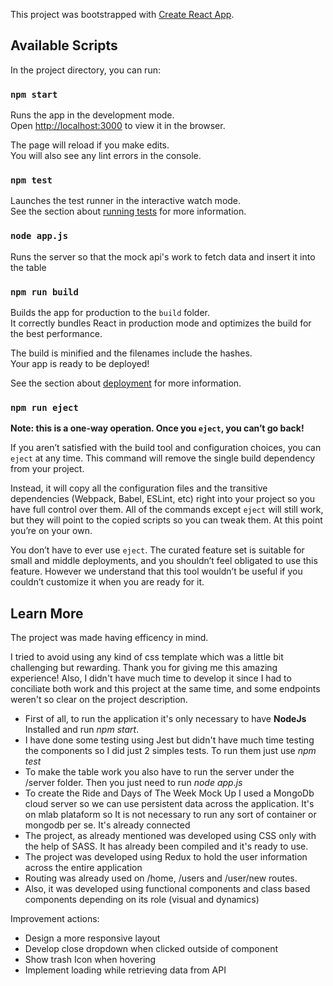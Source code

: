 This project was bootstrapped with [Create React App](https://github.com/facebook/create-react-app).

## Available Scripts

In the project directory, you can run:

### `npm start`

Runs the app in the development mode.<br>
Open [http://localhost:3000](http://localhost:3000) to view it in the browser.

The page will reload if you make edits.<br>
You will also see any lint errors in the console.

### `npm test`

Launches the test runner in the interactive watch mode.<br>
See the section about [running tests](https://facebook.github.io/create-react-app/docs/running-tests) for more information.


### `node app.js`

Runs the server so that the mock api's work to fetch data and insert it into the table

### `npm run build`

Builds the app for production to the `build` folder.<br>
It correctly bundles React in production mode and optimizes the build for the best performance.

The build is minified and the filenames include the hashes.<br>
Your app is ready to be deployed!

See the section about [deployment](https://facebook.github.io/create-react-app/docs/deployment) for more information.

### `npm run eject`

**Note: this is a one-way operation. Once you `eject`, you can’t go back!**

If you aren’t satisfied with the build tool and configuration choices, you can `eject` at any time. This command will remove the single build dependency from your project.

Instead, it will copy all the configuration files and the transitive dependencies (Webpack, Babel, ESLint, etc) right into your project so you have full control over them. All of the commands except `eject` will still work, but they will point to the copied scripts so you can tweak them. At this point you’re on your own.

You don’t have to ever use `eject`. The curated feature set is suitable for small and middle deployments, and you shouldn’t feel obligated to use this feature. However we understand that this tool wouldn’t be useful if you couldn’t customize it when you are ready for it.

## Learn More

The project was made having efficency in mind.

I tried to avoid using any kind of css template which was a little bit challenging but rewarding. Thank you for giving me this amazing experience!
Also, I didn't have much time to develop it since I had to conciliate both work and this project at the same time, and some endpoints weren't so clear on the project description.

* First of all, to run the application it's only necessary to have **NodeJs** Installed and run *npm start*.
* I have done some testing using Jest but didn't have much time testing the components so I did just 2 simples tests. To run them just use *npm test*
* To make the table work you also have to run the server under the /server folder. Then you just need to run *node app.js*
* To create the Ride and Days of The Week Mock Up I used a MongoDb cloud server so we can use persistent data across the application. It's on mlab plataform so It is not necessary to run any sort of container or mongodb per se. It's already connected
* The project, as already mentioned was developed using CSS only with the help of SASS. It has already been compiled and it's ready to use.
* The project was developed using Redux to hold the user information across the entire application
* Routing was already used on /home, /users and /user/new routes.
* Also, it was developed using functional components and class based components depending on its role (visual and dynamics)


Improvement actions:

* Design a more responsive layout
* Develop close dropdown when clicked outside of component
* Show trash Icon when hovering
* Implement loading while retrieving data from API

